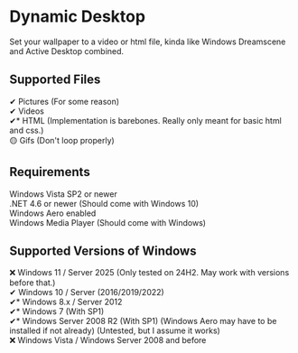 # Dynamic Desktop
Set your wallpaper to a video or html file, kinda like Windows Dreamscene and Active Desktop combined.
## Supported Files
✔ Pictures (For some reason)  
✔ Videos  
✔* HTML (Implementation is barebones. Really only meant for basic html and css.)  
🟡 Gifs (Don't loop properly)  
## Requirements
Windows Vista SP2 or newer  
.NET 4.6 or newer (Should come with Windows 10)  
Windows Aero enabled  
Windows Media Player (Should come with Windows)
## Supported Versions of Windows
❌ Windows 11 / Server 2025 (Only tested on 24H2. May work with versions before that.)  
✔ Windows 10 / Server (2016/2019/2022)  
✔* Windows 8.x / Server 2012  
✔* Windows 7 (With SP1)  
✔* Windows Server 2008 R2 (With SP1) (Windows Aero may have to be installed if not already) (Untested, but I assume it works)  
❌ Windows Vista / Windows Server 2008 and before  
